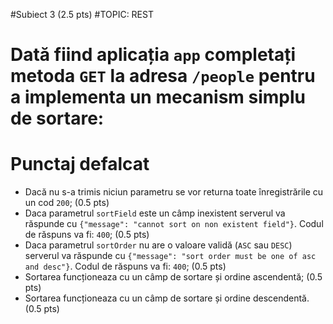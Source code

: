 #Subiect 3 (2.5 pts)
#TOPIC: REST

# Dată fiind aplicația `app` completați metoda `GET` la adresa `/people` pentru a implementa un mecanism simplu de sortare:

# Punctaj defalcat
- Dacă nu s-a trimis niciun parametru se vor returna toate înregistrările cu un cod `200`; (0.5 pts)
- Daca parametrul `sortField` este un câmp inexistent serverul va răspunde cu  `{"message": "cannot sort on non existent field"}`. Codul de răspuns va fi: `400`; (0.5 pts)
- Daca parametrul `sortOrder` nu are o valoare validă (`ASC` sau `DESC`)  serverul va răspunde cu  `{"message": "sort order must be one of asc and desc"}`. Codul de răspuns va fi: `400`; (0.5 pts)
- Sortarea funcționeaza cu un câmp de sortare și ordine ascendentă; (0.5 pts)
- Sortarea funcționeaza cu un câmp de sortare și ordine descendentă. (0.5 pts)
